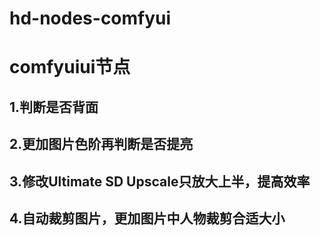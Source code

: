 # hd-nodes-comfyui
# comfyuiui节点
## 1.判断是否背面
## 2.更加图片色阶再判断是否提亮
## 3.修改Ultimate SD Upscale只放大上半，提高效率
## 4.自动裁剪图片，更加图片中人物裁剪合适大小

